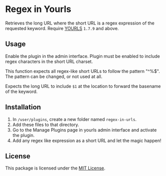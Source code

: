 # Regex in Yourls

Retrieves the long URL where the short URL is a regex expression of the requested keyword.
Require [YOURLS](https://yourls.org) `1.7.9` and above.

## Usage

Enable the plugin in the admin interface.
Plugin must be enabled to include regex characters in the short URL charset. 

This function expects all regex-like short URLs to follow the pattern "^%$". 
The pattern can be changed, or not used at all.

Expects the long URL to include `$1` at the location to forward the basename of the keyword.


## Installation

1. In `/user/plugins`, create a new folder named `regex-in-urls`.
2. Add these files to that directory.
3. Go to the Manage Plugins page in yourls admin interface and activate the plugin.
4. Add any regex like expression as a short URL and let the magic happen!

## License

This package is licensed under the [MIT License](LICENSE).
